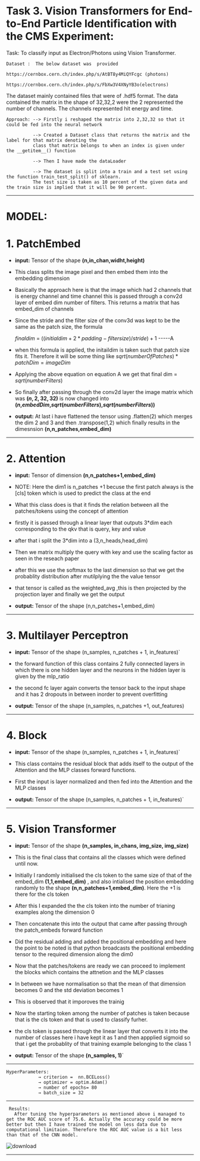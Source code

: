 # Task 3. Vision Transformers for End-to-End Particle Identification with the CMS Experiment:
         
Task: To classify input as Electron/Photons using Vision Transformer.

    Dataset :  The below dataset was  provided
                               https://cernbox.cern.ch/index.php/s/AtBT8y4MiQYFcgc (photons)	
 		                   https://cernbox.cern.ch/index.php/s/FbXw3V4XNyYB3o(electrons)
                             
The dataset mainly contained files that were of .hdf5 format. 
The data contained the matrix in the shape of 32,32,2 were the 2 represented the number of channels.
The channels represented hit energy and time.
             



	Approach: --> Firstly i reshaped the matrix into 2,32,32 so that it could be fed into the neural network 

              --> Created a Dataset class that returns the matrix and the label for that matrix denoting the 
              class that matrix belongs to when an index is given under the __getitem__() function 

              --> Then I have made the dataLoader        

              --> The dataset is split into a train and a test set using the function train_test_split() of sklearn. 
              The test size is taken as 10 percent of the given data and the train size is implied that it will be 90 percent.
------------------------------------------------------------------------------------------------------------------------------------------------------------------

# MODEL: 

# 1. **PatchEmbed**

* **input:** Tensor of the shape **(n,in_chan,widht,height)**

* This class splits the image pixel and then embed them into the embedding dimension

* Basically the approach here is that the image which had 2 channels that is energy channel and time channel this is passed through a conv2d layer of embed dim number of filters. This returns a matrix that has embed_dim of channels

* Since the stride and the filter size of the conv3d was kept to be the same as the patch size, the formula 

	 $finaldim$ = $((initialdim+2*padding-filtersize)/stride)+1$  -----A

* when this formula is applied, the initaildim is taken such that patch size fits it. Therefore it will be some thing like $sqrt(numberOfPatches)* patchDim = imageDim$

* Applying the above equation on equation A we get that final dim = $sqrt(numberFilters)$

* So finally after passing through the conv2d layer the image matrix which was **$(n,2,32,32)$** is now changed into **($n$,$embedDim$,$sqrt(numberFilters)$,$sqrt(numberFilters)$)**

* **output:** At last i have flattened the tensor using .flatten(2) which merges the dim 2 and 3 and then .transpose(1,2) which finally results in the dimesnsion **(n,n_patches,embed_dim)**
                 
 ------------------------------------------------------------------------------------------------------------------------------------------------------------------
 
 # 2. **Attention**

* **input:** Tensor of dimension **(n,n_patches+1,embed_dim)**

* NOTE: Here the dim1 is n_patches +1 becuse the first patch always is the [cls] token which is used to predict the class at the end

* What this class does is that it finds the relation between all the patches/tokens using the concept of attention

* firstly it is passed through a linear layer that outputs 3*dim each corresponding to the qkv that is query, key and value

* after that i split the 3*dim into a (3,n_heads,head_dim)

* Then we matrix multiply the query with key and use the scaling factor as seen in the reseach paper

* after this we use the softmax to the last dimension so that we get the probablity distribution after mutilplying the the value tensor

* that tensor is called as the weighted_avg ,this is then projected by the projection layer and finally we get the output

* **output:** Tensor of the shape (n,n_patches+1,embed_dim)
------------------------------------------------------------------------------------------------------------------------------------------------------------------

# 3. Multilayer Perceptron

* **input:**  Tensor of the shape (n_samples, n_patches + 1, in_features)`

* the forward function of this class contains 2 fully connected layers in which there is one hidden layer and the neurons in the hidden layer is given by the mlp_ratio 

* the second fc layer again converts the tensor back to the input shape and it has 2 dropouts in between inorder to prevent overfitting 
        

* **output:** Tensor of the shape (n_samples, n_patches +1, out_features)
------------------------------------------------------------------------------------------------------------------------------------------------------------------

# 4. Block

* **input:** Tensor of the shape (n_samples, n_patches + 1, in_features)`

* This class contains the residual block that adds itself to the output of the Attention and the MLP classes forward functions.

* First the input is layer normalized and then fed into the Attention and the MLP classes 



* **output:** Tensor of the shape (n_samples, n_patches + 1, in_features)`
------------------------------------------------------------------------------------------------------------------------------------------------------------------

# 5. Vision Transformer

* **input:** Tensor of the shape **(n_samples, in_chans, img_size, img_size)**

* This is the final class that contains all the classes which were defined until now.

* Initially I randomly initialised the cls token to the same size of that of the embed_dim 
   **(1,1,embed_dim)** , and also intialised the position embedding randomly to the shape 
   **(n,n_patches+1,embed_dim)**. Here the +1 is there for the cls token
   
* After this I expanded the the cls token  into the number of trianing examples along the dimension 0

* Then concatenate this into the output that came after passing through the patch_embeds forward function 

* Did the residual adding and added the positional embedding and here the point to be noted is that python broadcasts the positional embedding tensor to the required dimension along the dim0

* Now that the patches/tokens are ready we can proceed to implement the blocks which contains the attnetion and the MLP classes

* In between we have normalisation so that the mean of that dimension becomes 0 and the std deviation becomes 1

* This is observed that it imporoves the trainig

* Now the starting token among the number of patches is taken because that is the cls token and that is used to classify furher.

* the cls token is passed through the linear layer that converts it into the number of classes here i have kept it as 1 and then appplied sigmoid so that i get the probablity of that training example belonging to the class 1


* **output:** Tensor of the shape **(n_samples, 1)**`
------------------------------------------------------------------------------------------------------------------------------------------------------------------
    HyperParameters:
                → criterion =  nn.BCELoss()
                → optimizer = optim.Adam()
                → number of epochs= 80
                → batch_size = 32
    
------------------------------------------------------------------------------------------------------------------------------------------------------------------
     Results:
       After tuning the hyperparameters as mentioned above i managed to get the ROC AUC score of 75.6. Actually the accuracy could be more better but then I have trained the model on less data due to computational limitaion. Therefore the ROC AUC value is a bit less than that of the CNN model.

![download](https://user-images.githubusercontent.com/102585626/227755202-659322de-bebd-40b5-9a4a-ed606e6b6fc8.png)

------------------------------------------------------------------------------------------------------------------------------------------------------------------
